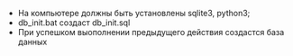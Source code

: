 - На компьютере должны быть установлены sqlite3, python3;
- db_init.bat создаст db_init.sql
- При успешком выополнении предыдущего действия создастся база данных
